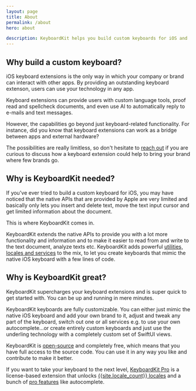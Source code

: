 ```yaml
---
layout: page
title: About
permalink: /about
hero: about

description: KeyboardKit helps you build custom keyboards for iOS and  macOS, tvOS and watchOS, using native technologies like Swift and SwiftUI.
---
```


## Why build a custom keyboard?

iOS keyboard extensions is the only way in which your company or brand can interact with other apps. By providing an outstanding keyboard extenson, users can use your technology in any app.

Keyboard extensions can provide users with custom language tools, proof read and spellcheck documents, and even use AI to automatically reply to e-mails and text messages.

However, the capabilities go beyond just keyboard-related functionality. For instance, did you know that keyboard extensions can work as a bridge between apps and external hardware?

The possibilities are really limitless, so don't hesitate to [reach out](mailto:{{site.email}}) if you are curious to discuss how a keyboard extension could help to bring your brand where few brands go.


## Why is KeyboardKit needed?

If you've ever tried to build a custom keyboard for iOS, you may have noticed that the native APIs that are provided by Apple are very limited and basically only lets you insert and delete text, move the text input cursor and get limited information about the document. 

This is where KeyboardKit comes in.

KeyboardKit extends the native APIs to provide you with a lot more functionality and information and to make it easier to read from and write to the text document, analyze texts etc. KeyboardKit adds powerful [utilities, locales and services](/features) to the mix, to let you create keyboards that mimic the native iOS keyboard with a few lines of code.


## Why is KeyboardKit great?

KeyboardKit supercharges your keyboard extensions and is super quick to get started with. You can be up and running in mere minutes.

KeyboardKit keyboards are fully customizable. You can either just mimic the native iOS keyboard and add your own brand to it, adjust and tweak any part of the keyboard, switch out one or all services e.g. to use your own autocomplete...or create entirely custom keyboards and just use the underling technology with a completely custom set of SwiftUI views.

KeyboardKit is [open-source](/open-source) and completely free, which means that you have full access to the source code. You can use it in any way you like and contribute to make it better.

If you want to take your keyboard to the next level, [KeyboardKit Pro](/pro) is a license-based extension that unlocks [{{site.locale_count}} locales](/locales) and a bunch of [pro features](/pro) like autocomplete.